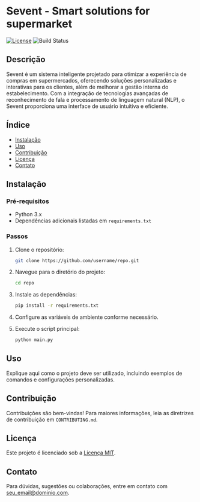 # Sevent - Smart solutions for supermarket

[![License](https://img.shields.io/badge/license-MIT-blue.svg)](LICENSE) ![Build Status](https://img.shields.io/badge/build-passing-brightgreen)

## Descrição

Sevent é um sistema inteligente projetado para otimizar a experiência de compras em supermercados, oferecendo soluções personalizadas e interativas para os clientes, além de melhorar a gestão interna do estabelecimento. Com a integração de tecnologias avançadas de reconhecimento de fala e processamento de linguagem natural (NLP), o Sevent proporciona uma interface de usuário intuitiva e eficiente.

## Índice

- [Instalação](#instalação)
- [Uso](#uso)
- [Contribuição](#contribuição)
- [Licença](#licença)
- [Contato](#contato)

## Instalação

### Pré-requisitos

- Python 3.x
- Dependências adicionais listadas em `requirements.txt`

### Passos

1. Clone o repositório:

    ```bash
    git clone https://github.com/username/repo.git
    ```

2. Navegue para o diretório do projeto:

    ```bash
    cd repo
    ```

3. Instale as dependências:

    ```bash
    pip install -r requirements.txt
    ```

4. Configure as variáveis de ambiente conforme necessário.

5. Execute o script principal:

    ```bash
    python main.py
    ```

## Uso

Explique aqui como o projeto deve ser utilizado, incluindo exemplos de comandos e configurações personalizadas.

## Contribuição

Contribuições são bem-vindas! Para maiores informações, leia as diretrizes de contribuição em `CONTRIBUTING.md`.

## Licença

Este projeto é licenciado sob a [Licença MIT](LICENSE).

## Contato

Para dúvidas, sugestões ou colaborações, entre em contato com [seu_email@dominio.com](mailto:seu_email@dominio.com).
